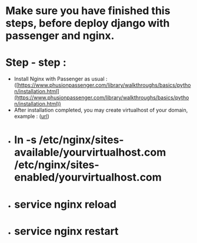 # Make sure you have finished this steps, before deploy django with passenger and nginx.

# Step - step :

- Install Nginx with Passenger as usual  : 
([https://www.phusionpassenger.com/library/walkthroughs/basics/python/installation.html](https://www.phusionpassenger.com/library/walkthroughs/basics/python/installation.html))
- After installation completed, you may create virtualhost of your domain, example : ([url](https://www.url.com))
- # ln -s /etc/nginx/sites-available/yourvirtualhost.com /etc/nginx/sites-enabled/yourvirtualhost.com
- # service nginx reload
- # service nginx restart
